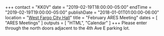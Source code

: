 +++
contact = "KK0V"
date = "2019-02-19T18:00:00-05:00"
endTime = "2019-02-19T19:00:00-05:00"
publishDate = "2018-01-01T01:00:00-06:00"
location = "[West Fargo City Hall](/places/west-fargo-city-hall/)"
title = "February ARES Meeting"
dates = [ "ARES Meetings" ]
outputs = [ "HTML", "Calendar" ]
+++
Please enter through the north
doors adjacent to the 4th Ave E parking lot.
